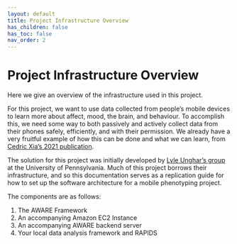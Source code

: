 ```yaml
---
layout: default
title: Project Infrastructure Overview
has_children: false
has_toc: false
nav_order: 2
---
```

# Project Infrastructure Overview
Here we give an overview of the infrastructure used in this project.

For this project, we want to use data collected from people’s mobile devices to learn more about affect, mood, the brain, and behaviour. To accomplish this, we need some way to both passively and actively collect data from their phones safely, efficiently, and with their permission. We already have a very fruitful example of how this can be done and what we can learn, from <a href=".https://www.biorxiv.org/content/10.1101/2021.05.17.444568v1">Cedric Xia’s 2021 publication</a>.


The solution for this project was initially developed by <a href="http://www.wwbp.org/">Lyle Unghar’s group</a> at the University of Pennsylvania. Much of this project borrows their infrastructure, and so this documentation serves as a replication guide for how to set up the software architecture for a mobile phenotyping project. 

The components are as follows:

1. The AWARE Framework
2. An accompanying Amazon EC2 Instance
3. An accompanying AWARE backend server
4. Your local data analysis framework and RAPIDS